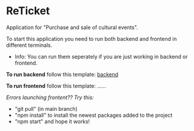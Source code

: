 # ReTicket

Application for "Purchase and sale of cultural events". 

To start this application you need to run both backend and frontend in different terminals. 
- Info: You can run them seperately if you are just working in backend or frontend.

**To run backend** follow this template: [backend](https://gitlab.stud.idi.ntnu.no/tdt4140-2022/landsby-1/gruppe_03/reticket/-/blob/main/backend/README.md)

**To run frontend** follow this template: ......

_Errors launching frontent?? Try this:_ 
- "git pull" (in main branch)
- "npm install" to install the newest packages added to the project 
- "npm start" and hope it works!


